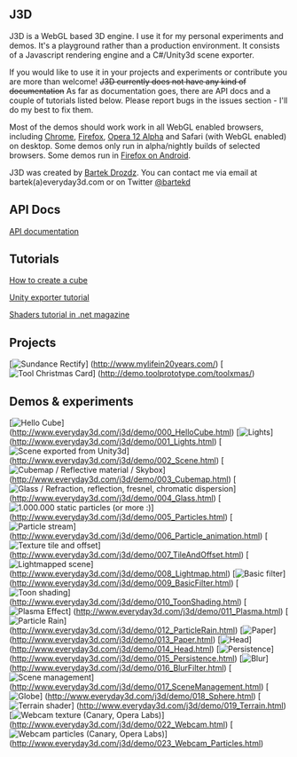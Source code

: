 ## J3D

J3D is a WebGL based 3D engine. I use it for my personal experiments and demos. It's a playground rather than a production environment. It consists of a Javascript rendering engine and a C#/Unity3d scene exporter.

If you would like to use it in your projects and experiments or contribute you are more than welcome! ~~J3D currently does not have any kind of documentation~~ As far as documentation goes, there are API docs and a couple of tutorials listed below. Please report bugs in the issues section - I'll do my best to fix them.

Most of the demos should work work in all WebGL enabled browsers, including [Chrome](http://www.google.com/chrome/), [Firefox](http://www.mozilla.com/en-US/firefox/), [Opera 12 Alpha](http://www.opera.com/browser/next/) and Safari (with WebGL enabled) on desktop. Some demos only run in alpha/nightly builds of selected browsers. Some demos run in [Firefox on Android](http://www.mozilla.com/en-US/m/beta).


J3D was created by [Bartek Drozdz](http://www.everyday3d.com/). You can contact me via email at bartek(a)everyday3d.com or on Twitter [@bartekd](http://twitter.com/bartekd)

## API Docs

[API documentation](http://everyday3d.com/j3d/apidocs/)

## Tutorials

[How to create a cube](https://github.com/drojdjou/J3D/wiki/How-to-create-a-cube)

[Unity exporter tutorial](https://github.com/drojdjou/J3D/wiki/Unity-exporter-tutorial)

[Shaders tutorial in .net magazine](http://www.netmagazine.com/tutorials/create-amazing-webgl-effects-shaders)

## Projects

[![Sundance Rectify](http://www.everyday3d.com/j3d/thumbs/proj_rectify.jpg)]
(http://www.mylifein20years.com/)
[![Tool Christmas Card](http://www.everyday3d.com/j3d/thumbs/proj_toolxmas.jpg)]
(http://demo.toolprototype.com/toolxmas/)

## Demos & experiments

[![Hello Cube](http://www.everyday3d.com/j3d/thumbs/001_hellocube.jpg)]
(http://www.everyday3d.com/j3d/demo/000_HelloCube.html)
[![Lights](http://www.everyday3d.com/j3d/thumbs/002_lights.jpg)]
(http://www.everyday3d.com/j3d/demo/001_Lights.html)
[![Scene exported from Unity3d](http://www.everyday3d.com/j3d/thumbs/003_scene.jpg)]
(http://www.everyday3d.com/j3d/demo/002_Scene.html)
[![Cubemap / Reflective material / Skybox](http://www.everyday3d.com/j3d/thumbs/004_skybox.jpg)]
(http://www.everyday3d.com/j3d/demo/003_Cubemap.html)
[![Glass / Refraction, reflection, fresnel, chromatic dispersion](http://www.everyday3d.com/j3d/thumbs/005_glass.jpg)]
(http://www.everyday3d.com/j3d/demo/004_Glass.html)
[![1.000.000 static particles (or more :)](http://www.everyday3d.com/j3d/thumbs/006_particles.jpg)]
(http://www.everyday3d.com/j3d/demo/005_Particles.html)
[![Particle stream](http://www.everyday3d.com/j3d/thumbs/007_stream.jpg)]
(http://www.everyday3d.com/j3d/demo/006_Particle_animation.html)
[![Texture tile and offset](http://www.everyday3d.com/j3d/thumbs/008_tileoffset.jpg)]
(http://www.everyday3d.com/j3d/demo/007_TileAndOffset.html)
[![Lightmapped scene](http://www.everyday3d.com/j3d/thumbs/009_lightmap.jpg)]
(http://www.everyday3d.com/j3d/demo/008_Lightmap.html)
[![Basic filter](http://www.everyday3d.com/j3d/thumbs/010_basicfilter.jpg)]
(http://www.everyday3d.com/j3d/demo/009_BasicFilter.html)
[![Toon shading](http://www.everyday3d.com/j3d/thumbs/011_toon.jpg)]
(http://www.everyday3d.com/j3d/demo/010_ToonShading.html)
[![Plasma Effect](http://www.everyday3d.com/j3d/thumbs/012_plasma.jpg)]
(http://www.everyday3d.com/j3d/demo/011_Plasma.html)
[![Particle Rain](http://www.everyday3d.com/j3d/thumbs/013_rain.jpg)]
(http://www.everyday3d.com/j3d/demo/012_ParticleRain.html)
[![Paper](http://www.everyday3d.com/j3d/thumbs/014_paper.jpg)]
(http://www.everyday3d.com/j3d/demo/013_Paper.html)
[![Head](http://www.everyday3d.com/j3d/thumbs/015_head.jpg)]
(http://www.everyday3d.com/j3d/demo/014_Head.html)
[![Persistence](http://www.everyday3d.com/j3d/thumbs/016_persistence.jpg)]
(http://www.everyday3d.com/j3d/demo/015_Persistence.html)
[![Blur](http://www.everyday3d.com/j3d/thumbs/017_blur.jpg)]
(http://www.everyday3d.com/j3d/demo/016_BlurFilter.html)
[![Scene management](http://www.everyday3d.com/j3d/thumbs/018_sceneman.jpg)]
(http://www.everyday3d.com/j3d/demo/017_SceneManagement.html)
[![Globe](http://www.everyday3d.com/j3d/thumbs/019_sphere.png)]
(http://www.everyday3d.com/j3d/demo/018_Sphere.html)
[![Terrain shader](http://www.everyday3d.com/j3d/thumbs/020_terrain.jpg)]
(http://www.everyday3d.com/j3d/demo/019_Terrain.html)
[![Webcam texture (Canary, Opera Labs)](http://www.everyday3d.com/j3d/thumbs/023_webrtc.jpg)]
(http://www.everyday3d.com/j3d/demo/022_Webcam.html)
[![Webcam particles (Canary, Opera Labs)](http://www.everyday3d.com/j3d/thumbs/024_webcamParticles.jpg)]
(http://www.everyday3d.com/j3d/demo/023_Webcam_Particles.html)